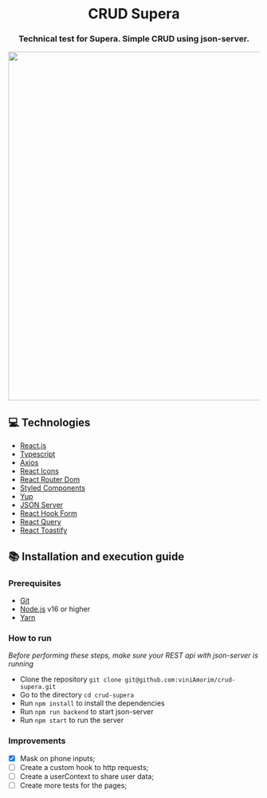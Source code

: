 <h1 align="center">
  CRUD Supera
</h1>

<h3 align="center">
Technical test for Supera. Simple CRUD using json-server.
</h3>

<div>
  <img src="https://user-images.githubusercontent.com/70040371/271838923-a380a0f3-5ba6-48fb-afb2-76c280461d46.png" width="700px" />
</div>

## :computer: Technologies

- [React.js](https://pt-br.reactjs.org/)
- [Typescript](https://www.typescriptlang.org/)
- [Axios](https://github.com/axios/axios)
- [React Icons](https://react-icons.github.io/react-icons/)
- [React Router Dom](https://reacttraining.com/react-router/web/guides/quick-start)
- [Styled Components](https://styled-components.com/)
- [Yup](https://github.com/jquense/yup)
- [JSON Server](https://github.com/typicode/json-server)
- [React Hook Form](https://react-hook-form.com/)
- [React Query](https://react-query.tanstack.com/)
- [React Toastify](https://fkhadra.github.io/react-toastify/introduction)


## :books: Installation and execution guide

### Prerequisites

- [Git](https://git-scm.com/)
- [Node.js](https://nodejs.org/en/) v16 or higher
- [Yarn](https://yarnpkg.com/)

### How to run

<i>Before performing these steps, make sure your REST api with json-server is running</i>

- Clone the repository ```git clone git@github.com:viniAmorim/crud-supera.git```
- Go to the directory ```cd crud-supera```
- Run ```npm install``` to install the dependencies
- Run ```npm run backend``` to start json-server
- Run ```npm start``` to run the server

### Improvements

- [X] Mask on phone inputs;
- [ ] Create a custom hook to http requests;
- [ ] Create a userContext to share user data;
- [ ] Create more tests for the pages;